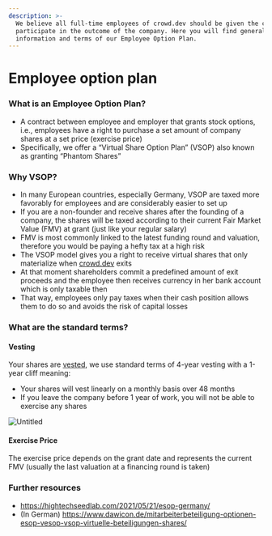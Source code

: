 ```yaml
---
description: >-
  We believe all full-time employees of crowd.dev should be given the chance to
  participate in the outcome of the company. Here you will find general
  information and terms of our Employee Option Plan.
---
```


# Employee option plan

### What is an Employee Option Plan?

* A contract between employee and employer that grants stock options, i.e., employees have a right to purchase a set amount of company shares at a set price (exercise price)
* Specifically, we offer a “Virtual Share Option Plan” (VSOP) also known as granting “Phantom Shares”

### Why VSOP?

* In many European countries, especially Germany, VSOP are taxed more favorably for employees and are considerably easier to set up
* If you are a non-founder and receive shares after the founding of a company, the shares will be taxed according to their current Fair Market Value (FMV) at grant (just like your regular salary)
* FMV is most commonly linked to the latest funding round and valuation, therefore you would be paying a hefty tax at a high risk
* The VSOP model gives you a right to receive virtual shares that only materialize when [crowd.dev](http://crowd.dev) exits
* At that moment shareholders commit a predefined amount of exit proceeds and the employee then receives currency in her bank account which is only taxable then
* That way, employees only pay taxes when their cash position allows them to do so and avoids the risk of capital losses

### What are the standard terms?

#### Vesting

Your shares are [vested](https://www.investopedia.com/terms/v/vesting.asp), we use standard terms of 4-year vesting with a 1-year cliff meaning:

* Your shares will vest linearly on a monthly basis over 48 months
* If you leave the company before 1 year of work, you will not be able to exercise any shares

![Untitled](https://s3-us-west-2.amazonaws.com/secure.notion-static.com/8fcae96c-0b46-496a-8610-c2de90c3f07a/Untitled.png)

#### Exercise Price

The exercise price depends on the grant date and represents the current FMV (usually the last valuation at a financing round is taken)

### Further resources

* https://hightechseedlab.com/2021/05/21/esop-germany/
* (In German) https://www.dawicon.de/mitarbeiterbeteiligung-optionen-esop-vesop-vsop-virtuelle-beteiligungen-shares/
